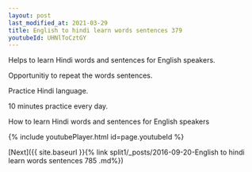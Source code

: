 ```yaml
---
layout: post
last_modified_at: 2021-03-29
title: English to hindi learn words sentences 379 
youtubeId: UHNlToCztGY
---
```

 
 
Helps to learn Hindi words and sentences for English speakers.

Opportunitiy to repeat the words sentences. 

Practice Hindi language. 
 
10 minutes practice every day. 
 
How to learn Hindi words and sentences for English speakers 
 
{% include youtubePlayer.html id=page.youtubeId %}
 
 
[Next]({{ site.baseurl }}{% link  split1/_posts/2016-09-20-English to hindi learn words sentences 785 .md%})
 
